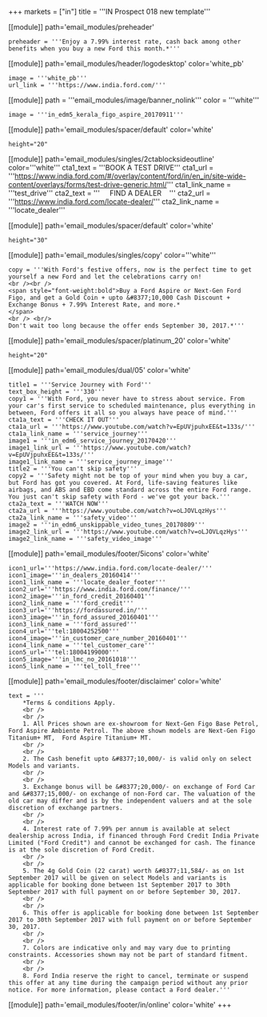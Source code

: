 
+++
markets = ["in"]
title = '''IN Prospect 018 new template'''

[[module]]
path='email_modules/preheader'


	preheader = '''Enjoy a 7.99% interest rate, cash back among other benefits when you buy a new Ford this month.*'''

[[module]]
path='email_modules/header/logodesktop'
color='white_pb'

	image = '''white_pb'''
	url_link = '''https://www.india.ford.com/'''

[[module]]
path = '''email_modules/image/banner_nolink'''
color = '''white'''

	image = '''in_edm5_kerala_figo_aspire_20170911'''
    
[[module]]
path='email_modules/spacer/default'
color='white'

	height="20"    
    
[[module]]
path='email_modules/singles/2ctablocksideoutline'
color='''white'''
	cta1_text = '''BOOK A TEST DRIVE'''
	cta1_url = '''https://www.india.ford.com/#/overlay/content/ford/in/en_in/site-wide-content/overlays/forms/test-drive-generic.html/'''
	cta1_link_name = '''test_drive'''
    cta2_text = '''&nbsp;&nbsp;&nbsp;&nbsp;&nbsp;FIND A DEALER&nbsp;&nbsp;&nbsp;&nbsp;'''
	cta2_url = '''https://www.india.ford.com/locate-dealer/'''
	cta2_link_name = '''locate_dealer'''

[[module]]
path='email_modules/spacer/default'
color='white'

	height="30"
    
[[module]]
path='email_modules/singles/copy'
color='''white'''

	copy = '''With Ford's festive offers, now is the perfect time to get yourself a new Ford and let the celebrations carry on!
    <br /><br />
    <span style="font-weight:bold">Buy a Ford Aspire or Next-Gen Ford Figo, and get a Gold Coin + upto &#8377;10,000 Cash Discount + Exchange Bonus + 7.99% Interest Rate, and more.*
    </span>
    <br /> <br/>
    Don't wait too long because the offer ends September 30, 2017.*'''

[[module]]
path='email_modules/spacer/platinum_20'
color='white'

	height="20"

[[module]]
path='email_modules/dual/05'
color='white'

	title1 = '''Service Journey with Ford'''
	text_box_height = '''330'''
	copy1 = '''With Ford, you never have to stress about service. From your car's first service to scheduled maintenance, plus everything in between, Ford offers it all so you always have peace of mind.'''
	cta1a_text = '''CHECK IT OUT'''
	cta1a_url = '''https://www.youtube.com/watch?v=EpUVjpuhxEE&t=133s/'''
	cta1a_link_name = '''service_journey'''
	image1 = '''in_edm6_service_journey_20170420'''
	image1_link_url = '''https://www.youtube.com/watch?v=EpUVjpuhxEE&t=133s/'''
	image1_link_name = '''service_journey_image'''
	title2 = '''You can't skip safety'''
	copy2 = '''Safety might not be top of your mind when you buy a car, but Ford has got you covered. At Ford, life-saving features like airbags, and ABS and EBD come standard across the entire Ford range. You just can't skip safety with Ford - we've got your back.'''
	cta2a_text = '''WATCH NOW'''
	cta2a_url = '''https://www.youtube.com/watch?v=oLJOVLqzHys'''
	cta2a_link_name = '''safety_video'''
	image2 = '''in_edm6_unskippable_video_tunes_20170809'''
	image2_link_url = '''https://www.youtube.com/watch?v=oLJOVLqzHys'''
	image2_link_name = '''safety_video_image'''

[[module]]
path='email_modules/footer/5icons'
color='white'

	icon1_url='''https://www.india.ford.com/locate-dealer/'''
	icon1_image='''in_dealers_20160414'''
	icon1_link_name = '''locate_dealer_footer'''
	icon2_url='''https://www.india.ford.com/finance/'''
	icon2_image='''in_ford_credit_20160401'''
	icon2_link_name = '''ford_credit'''
	icon3_url='''https://fordassured.in/'''
	icon3_image='''in_ford_assured_20160401'''
	icon3_link_name = '''ford_assured'''
	icon4_url='''tel:18004252500'''
	icon4_image='''in_customer_care_number_20160401'''
	icon4_link_name = '''tel_customer_care'''
	icon5_url='''tel:18004199000'''
	icon5_image='''in_lmc_no_20161018'''
	icon5_link_name = '''tel_toll_free'''

[[module]]
path='email_modules/footer/disclaimer'
color='white'

	text = '''
		*Terms & conditions Apply.
        <br />
        <br />
        1. All Prices shown are ex-showroom for Next-Gen Figo Base Petrol, Ford Aspire Ambiente Petrol. The above shown models are Next-Gen Figo Titanium+ MT,  Ford Aspire Titanium+ MT.
        <br />
        <br />
        2. The Cash benefit upto &#8377;10,000/- is valid only on select Models and variants. 
        <br />
        <br />
        3. Exchange bonus will be &#8377;20,000/- on exchange of Ford Car and &#8377;15,000/- on exchange of non-Ford car. The valuation of the old car may differ and is by the independent valuers and at the sole discretion of exchange partners.
        <br />
        <br />
        4. Interest rate of 7.99% per annum is available at select dealership across India, if financed through Ford Credit India Private Limited ("Ford Credit") and cannot be exchanged for cash. The finance is at the sole discretion of Ford Credit.
        <br />
        <br />
        5. The 4g Gold Coin (22 carat) worth &#8377;11,584/- as on 1st September 2017 will be given on select Models and variants is applicable for booking done between 1st September 2017 to 30th September 2017 with full payment on or before September 30, 2017. 
        <br />
        <br />
        6. This offer is applicable for booking done between 1st September 2017 to 30th September 2017 with full payment on or before September 30, 2017.
        <br />
        <br />
        7. Colors are indicative only and may vary due to printing constraints. Accessories shown may not be part of standard fitment.
        <br />
        <br />
        8. Ford India reserve the right to cancel, terminate or suspend this offer at any time during the campaign period without any prior notice. For more information, please contact a Ford dealer.'''

[[module]]
path='email_modules/footer/in/online'
color='white'
+++